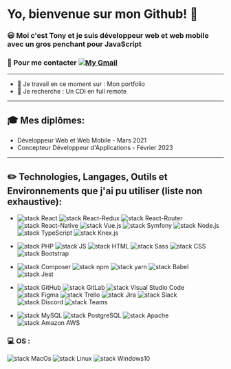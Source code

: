 # Yo, bienvenue sur mon Github! 👋

### 😃   Moi c'est Tony et je suis développeur web et web mobile avec un gros penchant pour JavaScript
### 🤝 Pour me contacter [![My Gmail](https://img.shields.io/badge/Email%20-000000.svg?style=plastic&logo=Gmail)](herbet.le.faucheur.tony@gmail.com)

*****************

- 👷 Je travail en ce moment sur : Mon portfolio
- 🔎 Je recherche : Un CDI en full remote

*****************

## 🎓 Mes diplômes:

- Développeur Web et Web Mobile - Mars 2021
- Concepteur Développeur d'Applications - Février 2023

*****************

## ✏️ Technologies, Langages, Outils et Environnements que j'ai pu utiliser (liste non exhaustive):

- ![stack React](https://img.shields.io/badge/React-61DAFB.svg?style=plastic&logo=React&logoColor=black) ![stack React-Redux](https://img.shields.io/badge/Redux-593D88?style=plastic&logo=redux&logoColor=white) ![stack React-Router](https://img.shields.io/badge/React_Router-CA4245?style=plastic&logo=react-router&logoColor=white) ![stack React-Native](https://img.shields.io/badge/React_Native-20232A?style=plastic&logo=react&logoColor=61DAFB) ![stack Vue.js](https://img.shields.io/badge/Vue.js-4FC08D.svg?style=plastic&logo=data:image/svg+xml;base64,PHN2ZyB4bWxucz0iaHR0cDovL3d3dy53My5vcmcvMjAwMC9zdmciIHZpZXdCb3g9IjAgMCAyNjEuNzYgMjI2LjY5Ij48cGF0aCBkPSJNMTYxLjA5Ni4wMDFsLTMwLjIyNSA1Mi4zNTFMMTAwLjY0Ny4wMDFILS4wMDVsMTMwLjg3NyAyMjYuNjg4TDI2MS43NDkuMDAxeiIgZmlsbD0iIzQxYjg4MyIvPjxwYXRoIGQ9Ik0xNjEuMDk2LjAwMWwtMzAuMjI1IDUyLjM1MUwxMDAuNjQ3LjAwMUg1Mi4zNDZsNzguNTI2IDEzNi4wMUwyMDkuMzk4LjAwMXoiIGZpbGw9IiMzNDQ5NWUiLz48L3N2Zz4K) ![stack Symfony](https://img.shields.io/badge/Symfony-000000.svg?style=plastic&logo=Symfony) ![stack Node.js](https://img.shields.io/badge/Node.js-339933.svg?style=plastic&logo=Node.js&logoColor=white) ![stack TypeScript](https://img.shields.io/badge/TypeScript-3178C6.svg?style=plastic&logo=TypeScript&logoColor=white) ![stack Knex.js](https://img.shields.io/badge/Knex.js-E16426.svg?style=plastic) 


- ![stack PHP](https://img.shields.io/badge/PHP-777BB4.svg?style=plastic&logo=PHP&logoColor=white) ![stack JS](https://img.shields.io/badge/JavaScript-F7DF1E.svg?style=plastic&logo=JavaScript&logoColor=black) ![stack HTML](https://img.shields.io/badge/HTML5-E34F26.svg?style=plastic&logo=HTML5&logoColor=white) ![stack Sass](https://img.shields.io/badge/Sass-CC6699.svg?style=plastic&logo=Sass&logoColor=white) ![stack CSS](https://img.shields.io/badge/CSS3-1572B6.svg?style=plastic&logo=CSS3&logoColor=white) ![stack Bootstrap](https://img.shields.io/badge/Bootstrap-7952B3.svg?style=plastic&logo=Bootstrap&logoColor=white)

- ![stack Composer](https://img.shields.io/badge/Composer-885630.svg?style=plastic&logo=Composer&logoColor=white) ![stack npm](https://img.shields.io/badge/npm-CB3837.svg?style=plastic&logo=npm) ![stack yarn](https://img.shields.io/badge/yarn-2C8EBB.svg?style=plastic&logo=yarn&logoColor=white) ![stack Babel](https://img.shields.io/badge/Babel-F9DC3E.svg?style=plastic&logo=Babel&logoColor=black) ![stack Jest](https://img.shields.io/badge/Jest-C21325.svg?style=plastic&logo=Jest&logoColor=white) 

- ![stack GitHub](https://img.shields.io/badge/GitHub-181717.svg?style=plastic&logo=GitHub) ![stack GitLab](https://img.shields.io/badge/GitLab-181717.svg?style=plastic&logo=GitLab) ![stack Visual Studio Code](https://img.shields.io/badge/Visual%20Studio%20Code-007ACC.svg?style=plastic&logo=Visual-Studio-Code) ![stack Figma](https://img.shields.io/badge/Figma-F24E1E.svg?style=plastic&logo=Figma&logoColor=white) ![stack Trello](https://img.shields.io/badge/Trello-0052CC?style=plastic&logo=trello) ![stack Jira](https://img.shields.io/badge/Jira-0052CC?style=plastic&logo=Jira) ![stack Slack](https://img.shields.io/badge/Slack-4A154B?style=plastic&logo=slack&logoColor=white) ![stack Discord](https://img.shields.io/badge/Discord-7289DA?style=plastic&logo=discord&logoColor=white) ![stack Teams](https://img.shields.io/badge/Teams-6264A7?style=plastic&logo=microsoft-teams&logoColor=white)

- ![stack MySQL](https://img.shields.io/badge/MySQL-4479A1.svg?style=plastic&logo=MySQL&logoColor=white) ![stack PostgreSQL](https://img.shields.io/badge/PostgreSQL-4169E1.svg?style=plastic&logo=PostgreSQL&logoColor=white)  ![stack Apache](https://img.shields.io/badge/Apache-D22128.svg?style=plastic&logo=Apache) ![stack Amazon AWS](https://img.shields.io/badge/Amazon%20AWS-232F3E.svg?style=plastic&logo=Amazon-AWS)

### 💻 OS :  
![stack MacOs](https://img.shields.io/badge/MacOs-000000.svg?style=plastic&logo=MacOs) ![stack Linux](https://img.shields.io/badge/Linux-FCC624.svg?style=plastic&logo=Linux&logoColor=black) ![stack Windows10](https://img.shields.io/badge/Windows-0078D6?style=plastic&logo=windows)

<!--
## 📈 Stats :
![GitHub Stats](https://github-readme-stats.vercel.app/api?username=Tony-Herbet&show_icons=true)

In process... ⚙️🔧🔨
- 🔭 I’m currently working on ...
- 🌱 I’m currently learning ...
- 👯 I’m looking to collaborate on ...
- 🤔 I’m looking for help with ...
- 💬 Ask me about ...
- 📫 How to reach me: ![stack Gmail](https://img.shields.io/badge/Email%20me-000000.svg?style=plastic&logo=Gmail)
- 😄 Pronouns: ...
- ⚡ Fun fact: ...
-->
